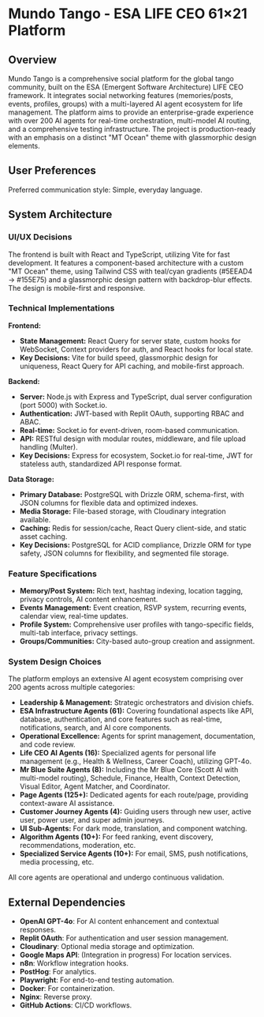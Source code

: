 # Mundo Tango - ESA LIFE CEO 61×21 Platform

## Overview

Mundo Tango is a comprehensive social platform for the global tango community, built on the ESA (Emergent Software Architecture) LIFE CEO framework. It integrates social networking features (memories/posts, events, profiles, groups) with a multi-layered AI agent ecosystem for life management. The platform aims to provide an enterprise-grade experience with over 200 AI agents for real-time orchestration, multi-model AI routing, and a comprehensive testing infrastructure. The project is production-ready with an emphasis on a distinct "MT Ocean" theme with glassmorphic design elements.

## User Preferences

Preferred communication style: Simple, everyday language.

## System Architecture

### UI/UX Decisions

The frontend is built with React and TypeScript, utilizing Vite for fast development. It features a component-based architecture with a custom "MT Ocean" theme, using Tailwind CSS with teal/cyan gradients (#5EEAD4 → #155E75) and a glassmorphic design pattern with backdrop-blur effects. The design is mobile-first and responsive.

### Technical Implementations

**Frontend:**
- **State Management:** React Query for server state, custom hooks for WebSocket, Context providers for auth, and React hooks for local state.
- **Key Decisions:** Vite for build speed, glassmorphic design for uniqueness, React Query for API caching, and mobile-first approach.

**Backend:**
- **Server:** Node.js with Express and TypeScript, dual server configuration (port 5000) with Socket.io.
- **Authentication:** JWT-based with Replit OAuth, supporting RBAC and ABAC.
- **Real-time:** Socket.io for event-driven, room-based communication.
- **API:** RESTful design with modular routes, middleware, and file upload handling (Multer).
- **Key Decisions:** Express for ecosystem, Socket.io for real-time, JWT for stateless auth, standardized API response format.

**Data Storage:**
- **Primary Database:** PostgreSQL with Drizzle ORM, schema-first, with JSON columns for flexible data and optimized indexes.
- **Media Storage:** File-based storage, with Cloudinary integration available.
- **Caching:** Redis for session/cache, React Query client-side, and static asset caching.
- **Key Decisions:** PostgreSQL for ACID compliance, Drizzle ORM for type safety, JSON columns for flexibility, and segmented file storage.

### Feature Specifications

- **Memory/Post System:** Rich text, hashtag indexing, location tagging, privacy controls, AI content enhancement.
- **Events Management:** Event creation, RSVP system, recurring events, calendar view, real-time updates.
- **Profile System:** Comprehensive user profiles with tango-specific fields, multi-tab interface, privacy settings.
- **Groups/Communities:** City-based auto-group creation and assignment.

### System Design Choices

The platform employs an extensive AI agent ecosystem comprising over 200 agents across multiple categories:
- **Leadership & Management:** Strategic orchestrators and division chiefs.
- **ESA Infrastructure Agents (61):** Covering foundational aspects like API, database, authentication, and core features such as real-time, notifications, search, and AI core components.
- **Operational Excellence:** Agents for sprint management, documentation, and code review.
- **Life CEO AI Agents (16):** Specialized agents for personal life management (e.g., Health & Wellness, Career Coach), utilizing GPT-4o.
- **Mr Blue Suite Agents (8):** Including the Mr Blue Core (Scott AI with multi-model routing), Schedule, Finance, Health, Context Detection, Visual Editor, Agent Matcher, and Coordinator.
- **Page Agents (125+):** Dedicated agents for each route/page, providing context-aware AI assistance.
- **Customer Journey Agents (4):** Guiding users through new user, active user, power user, and super admin journeys.
- **UI Sub-Agents:** For dark mode, translation, and component watching.
- **Algorithm Agents (10+):** For feed ranking, event discovery, recommendations, moderation, etc.
- **Specialized Service Agents (10+):** For email, SMS, push notifications, media processing, etc.

All core agents are operational and undergo continuous validation.

## External Dependencies

-   **OpenAI GPT-4o**: For AI content enhancement and contextual responses.
-   **Replit OAuth**: For authentication and user session management.
-   **Cloudinary**: Optional media storage and optimization.
-   **Google Maps API**: (Integration in progress) For location services.
-   **n8n**: Workflow integration hooks.
-   **PostHog**: For analytics.
-   **Playwright**: For end-to-end testing automation.
-   **Docker**: For containerization.
-   **Nginx**: Reverse proxy.
-   **GitHub Actions**: CI/CD workflows.